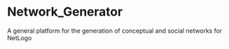 Network_Generator
=================

A general platform for the generation of conceptual and social networks for NetLogo
